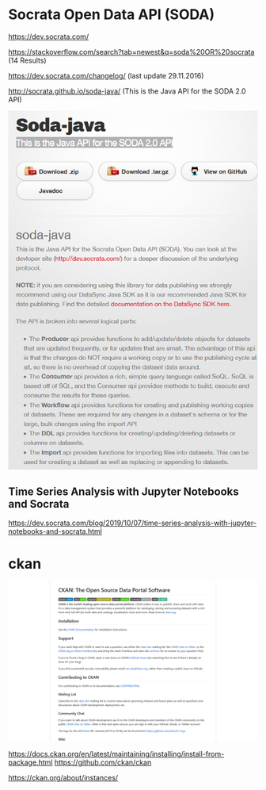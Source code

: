﻿# Socrata Open Data API (SODA)

https://dev.socrata.com/ 

https://stackoverflow.com/search?tab=newest&q=soda%20OR%20socrata (14 Results)

https://dev.socrata.com/changelog/ (last update 29.11.2016)

http://socrata.github.io/soda-java/  (This is the Java API for the SODA 2.0 API) 

![Screenshot 2020 01 06 Socrata Java Api](pic/Screenshot_2020-01-06-socrata-java-api.png)

## Time Series Analysis with Jupyter Notebooks and Socrata

https://dev.socrata.com/blog/2019/10/07/time-series-analysis-with-jupyter-notebooks-and-socrata.html

# ckan 

![Screenshot 2020 01 14 Ckan](pic/Screenshot-2020-01-14-ckan.png)

https://docs.ckan.org/en/latest/maintaining/installing/install-from-package.html 
https://github.com/ckan/ckan

https://ckan.org/about/instances/ 
